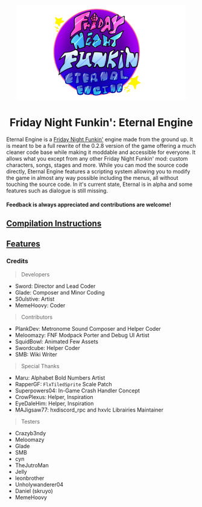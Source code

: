 <p align="center">
    <img src="art/logo.png" width="450"/>
    <h1 align="center">Friday Night Funkin': Eternal Engine</h1>
</p>

Eternal Engine is a [Friday Night Funkin'](https://github.com/FunkinCrew/Funkin) engine made from the ground up.
It is meant to be a full rewrite of the 0.2.8 version of the game offering a much cleaner code base while making it moddable and accessible for everyone.
It allows what you except from any other Friday Night Funkin' mod: custom characters, songs, stages and more. While you can mod the source code directly, Eternal Engine features a scripting system allowing you to modify the game in almost any way possible including the menus, all without touching the source code.
In it's current state, Eternal is in alpha and some features such as dialogue is still missing.
<h4>Feedback is always appreciated and contributions are welcome!</h4>

## [Compilation Instructions](https://github.com/Sword352/FNF-EternalEngine/blob/master/wiki/COMPILATION.md)
## [Features](https://github.com/Sword352/FNF-EternalEngine/blob/master/wiki/FEATURES.md)

### Credits
> Developers
- Sword: Director and Lead Coder
- Glade: Composer and Minor Coding
- S0ulstive: Artist
- MemeHoovy: Coder

> Contributors
- PlankDev: Metronome Sound Composer and Helper Coder
- Meloomazy: FNF Modpack Porter and Debug UI Artist
- SquidBowl: Animated Few Assets
- Swordcube: Helper Coder
- SMB: Wiki Writer

> Special Thanks
- Maru: Alphabet Bold Numbers Artist
- RapperGF: `FlxTiledSprite` Scale Patch
- Superpowers04: In-Game Crash Handler Concept
- CrowPlexus: Helper, Inspiration
- EyeDaleHim: Helper, Inspiration
- MAJigsaw77: hxdiscord_rpc and hxvlc Librairies Maintainer

> Testers
- Crazyb3ndy
- Meloomazy
- Glade
- SMB
- cyn
- TheJutroMan
- Jelly
- leonbrother
- Unholywanderer04
- Daniel (skruyo)
- MemeHoovy